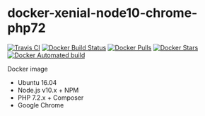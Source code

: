 # docker-xenial-node10-chrome-php72

[![Travis CI](https://api.travis-ci.org/vintagesucks/docker-xenial-node10-chrome-php72.svg?branch=master)](https://travis-ci.org/vintagesucks/docker-xenial-node10-chrome-php72) [![Docker Build Status](https://img.shields.io/docker/build/vintagesucks/docker-xenial-node10-chrome-php72.svg)](https://hub.docker.com/r/vintagesucks/docker-xenial-node10-chrome-php72/) [![Docker Pulls](https://img.shields.io/docker/pulls/vintagesucks/docker-xenial-node10-chrome-php72.svg)](https://hub.docker.com/r/vintagesucks/docker-xenial-node10-chrome-php72/) [![Docker Stars](https://img.shields.io/docker/stars/vintagesucks/docker-xenial-node10-chrome-php72.svg)](https://hub.docker.com/r/vintagesucks/docker-xenial-node10-chrome-php72/) [![Docker Automated build](https://img.shields.io/docker/automated/vintagesucks/docker-xenial-node10-chrome-php72.svg)](https://hub.docker.com/r/vintagesucks/docker-xenial-node10-chrome-php72/)

Docker image
* Ubuntu 16.04
* Node.js v10.x + NPM
* PHP 7.2.x + Composer
* Google Chrome
